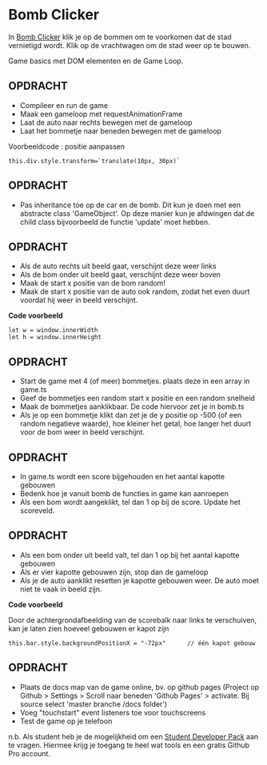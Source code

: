 # Bomb Clicker

In [Bomb Clicker](https://hr-cmgt.github.io/PRG08-Week1-oefening1-completed/) klik je op de bommen om te voorkomen dat de stad vernietigd wordt. Klik op de vrachtwagen om de stad weer op te bouwen.

Game basics met DOM elementen en de Game Loop.

## OPDRACHT

- Compileer en run de game
- Maak een gameloop met requestAnimationFrame
- Laat de auto naar rechts bewegen met de gameloop
- Laat het bommetje naar beneden bewegen met de gameloop

Voorbeeldcode : positie aanpassen
```
this.div.style.transform=`translate(10px, 30px)`
```

## OPDRACHT

- Pas inheritance toe op de car en de bomb. Dit kun je doen met een abstracte class 'GameObject'. Op deze manier kun je afdwingen dat de child class bijvoorbeeld de functie 'update' moet hebben.

## OPDRACHT

- Als de auto rechts uit beeld gaat, verschijnt deze weer links
- Als de bom onder uit beeld gaat, verschijnt deze weer boven
- Maak de start x positie van de bom random!
- Maak de start x positie van de auto ook random, zodat het even duurt voordat hij weer in beeld verschijnt.

**Code voorbeeld**
```
let w = window.innerWidth   
let h = window.innerHeight 
```

## OPDRACHT

- Start de game met 4 (of meer) bommetjes. plaats deze in een array in game.ts
- Geef de bommetjes een random start x positie en een random snelheid
- Maak de bommetjes aanklikbaar. De code hiervoor zet je in bomb.ts
- Als je op een bommetje klikt dan zet je de y positie op -500 (of een random negatieve waarde), hoe kleiner het getal, hoe langer het duurt voor de bom weer in beeld verschijnt.

## OPDRACHT

- In game.ts wordt een score bijgehouden en het aantal kapotte gebouwen
- Bedenk hoe je vanuit bomb de functies in game kan aanroepen
- Als een bom wordt aangeklikt, tel dan 1 op bij de score. Update het scoreveld.

## OPDRACHT

- Als een bom onder uit beeld valt, tel dan 1 op bij het aantal kapotte gebouwen
- Als er vier kapotte gebouwen zijn, stop dan de gameloop
- Als je de auto aanklikt resetten je kapotte gebouwen weer. De auto moet niet te vaak in beeld zijn.

**Code voorbeeld**

Door de achtergrondafbeelding van de scorebalk naar links te verschuiven, kan je laten zien hoeveel gebouwen er kapot zijn
```
this.bar.style.backgroundPositionX = "-72px"      // één kapot gebouw
```

## OPDRACHT

- Plaats de docs map van de game online, bv. op github pages (Project op Github > Settings > Scroll naar beneden 'Github Pages' > activate. Bij source select 'master branche /docs folder')
- Voeg "touchstart" event listeners toe voor touchscreens
- Test de game op je telefoon

n.b. Als student heb je de mogelijkheid om een [Student Developer Pack](https://education.github.com/pack) aan te vragen. Hiermee krijg je toegang te heel wat tools en een gratis Github Pro account. 

